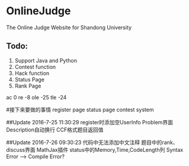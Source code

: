 # OnlineJudge
The Online Judge Website for Shandong University

## Todo:

1. Support Java and Python
1. Contest function
1. Hack function
1. Status Page
1. Rank Page


ac 0
re -8
ole -25
tle -24

#接下来要做的事情
register page
status page
contest system

##Update 2016-7-25 11:30:29
register时添加空UserInfo
Problem界面Description自动换行
CCF格式题目返回值

##Update 2016-7-26 09:30:23
代码中无法添加中文注释
题目中的rank、discuss界面
MathJax插件
status中的Memory,Time,CodeLength列
Syntax Error --> Compile Error?

